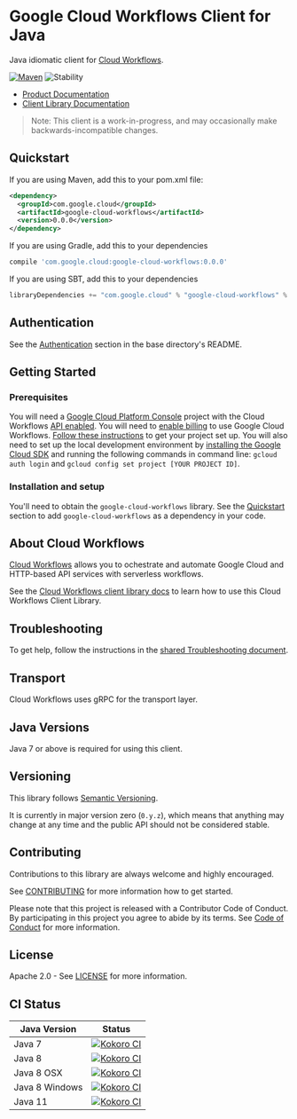 # Google Cloud Workflows Client for Java

Java idiomatic client for [Cloud Workflows][product-docs].

[![Maven][maven-version-image]][maven-version-link]
![Stability][stability-image]

- [Product Documentation][product-docs]
- [Client Library Documentation][javadocs]

> Note: This client is a work-in-progress, and may occasionally
> make backwards-incompatible changes.

## Quickstart


If you are using Maven, add this to your pom.xml file:

```xml
<dependency>
  <groupId>com.google.cloud</groupId>
  <artifactId>google-cloud-workflows</artifactId>
  <version>0.0.0</version>
</dependency>

```

[//]: # ({x-version-update-start:google-cloud-workflows:released})

If you are using Gradle, add this to your dependencies
```Groovy
compile 'com.google.cloud:google-cloud-workflows:0.0.0'
```
If you are using SBT, add this to your dependencies
```Scala
libraryDependencies += "com.google.cloud" % "google-cloud-workflows" % "0.0.0"
```
[//]: # ({x-version-update-end})

## Authentication

See the [Authentication][authentication] section in the base directory's README.

## Getting Started

### Prerequisites

You will need a [Google Cloud Platform Console][developer-console] project with the Cloud Workflows [API enabled][enable-api].
You will need to [enable billing][enable-billing] to use Google Cloud Workflows.
[Follow these instructions][create-project] to get your project set up. You will also need to set up the local development environment by
[installing the Google Cloud SDK][cloud-sdk] and running the following commands in command line:
`gcloud auth login` and `gcloud config set project [YOUR PROJECT ID]`.

### Installation and setup

You'll need to obtain the `google-cloud-workflows` library.  See the [Quickstart](#quickstart) section
to add `google-cloud-workflows` as a dependency in your code.

## About Cloud Workflows


[Cloud Workflows][product-docs] allows you to ochestrate and automate Google Cloud and HTTP-based API services with serverless workflows.

See the [Cloud Workflows client library docs][javadocs] to learn how to
use this Cloud Workflows Client Library.






## Troubleshooting

To get help, follow the instructions in the [shared Troubleshooting document][troubleshooting].

## Transport

Cloud Workflows uses gRPC for the transport layer.

## Java Versions

Java 7 or above is required for using this client.

## Versioning


This library follows [Semantic Versioning](http://semver.org/).


It is currently in major version zero (``0.y.z``), which means that anything may change at any time
and the public API should not be considered stable.

## Contributing


Contributions to this library are always welcome and highly encouraged.

See [CONTRIBUTING][contributing] for more information how to get started.

Please note that this project is released with a Contributor Code of Conduct. By participating in
this project you agree to abide by its terms. See [Code of Conduct][code-of-conduct] for more
information.

## License

Apache 2.0 - See [LICENSE][license] for more information.

## CI Status

Java Version | Status
------------ | ------
Java 7 | [![Kokoro CI][kokoro-badge-image-1]][kokoro-badge-link-1]
Java 8 | [![Kokoro CI][kokoro-badge-image-2]][kokoro-badge-link-2]
Java 8 OSX | [![Kokoro CI][kokoro-badge-image-3]][kokoro-badge-link-3]
Java 8 Windows | [![Kokoro CI][kokoro-badge-image-4]][kokoro-badge-link-4]
Java 11 | [![Kokoro CI][kokoro-badge-image-5]][kokoro-badge-link-5]

[product-docs]: https://cloud.google.com/workflows
[javadocs]: https://googleapis.dev/java/google-cloud-workflows/latest/index.html
[kokoro-badge-image-1]: http://storage.googleapis.com/cloud-devrel-public/java/badges/java-workflows/java7.svg
[kokoro-badge-link-1]: http://storage.googleapis.com/cloud-devrel-public/java/badges/java-workflows/java7.html
[kokoro-badge-image-2]: http://storage.googleapis.com/cloud-devrel-public/java/badges/java-workflows/java8.svg
[kokoro-badge-link-2]: http://storage.googleapis.com/cloud-devrel-public/java/badges/java-workflows/java8.html
[kokoro-badge-image-3]: http://storage.googleapis.com/cloud-devrel-public/java/badges/java-workflows/java8-osx.svg
[kokoro-badge-link-3]: http://storage.googleapis.com/cloud-devrel-public/java/badges/java-workflows/java8-osx.html
[kokoro-badge-image-4]: http://storage.googleapis.com/cloud-devrel-public/java/badges/java-workflows/java8-win.svg
[kokoro-badge-link-4]: http://storage.googleapis.com/cloud-devrel-public/java/badges/java-workflows/java8-win.html
[kokoro-badge-image-5]: http://storage.googleapis.com/cloud-devrel-public/java/badges/java-workflows/java11.svg
[kokoro-badge-link-5]: http://storage.googleapis.com/cloud-devrel-public/java/badges/java-workflows/java11.html
[stability-image]: https://img.shields.io/badge/stability-beta-yellow
[maven-version-image]: https://img.shields.io/maven-central/v/com.google.cloud/google-cloud-workflows.svg
[maven-version-link]: https://search.maven.org/search?q=g:com.google.cloud%20AND%20a:google-cloud-workflows&core=gav
[authentication]: https://github.com/googleapis/google-cloud-java#authentication
[developer-console]: https://console.developers.google.com/
[create-project]: https://cloud.google.com/resource-manager/docs/creating-managing-projects
[cloud-sdk]: https://cloud.google.com/sdk/
[troubleshooting]: https://github.com/googleapis/google-cloud-common/blob/master/troubleshooting/readme.md#troubleshooting
[contributing]: https://github.com/googleapis/java-workflows/blob/master/CONTRIBUTING.md
[code-of-conduct]: https://github.com/googleapis/java-workflows/blob/master/CODE_OF_CONDUCT.md#contributor-code-of-conduct
[license]: https://github.com/googleapis/java-workflows/blob/master/LICENSE
[enable-billing]: https://cloud.google.com/apis/docs/getting-started#enabling_billing
[enable-api]: https://console.cloud.google.com/flows/enableapi?apiid=workflows.googleapis.com
[libraries-bom]: https://github.com/GoogleCloudPlatform/cloud-opensource-java/wiki/The-Google-Cloud-Platform-Libraries-BOM
[shell_img]: https://gstatic.com/cloudssh/images/open-btn.png
